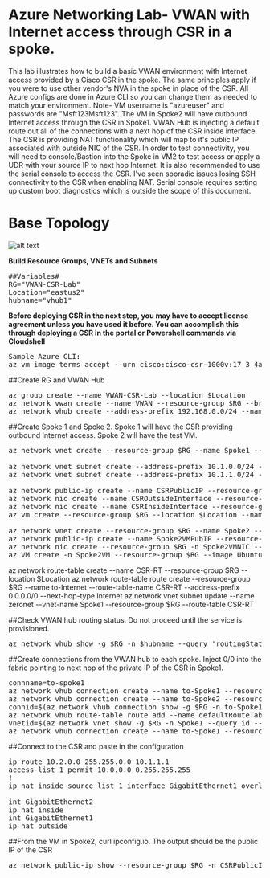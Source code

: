 # Azure Networking Lab- VWAN with Internet access through CSR in a spoke.

This lab illustrates how to build a basic VWAN environment with Internet access provided by a Cisco CSR in the spoke. The same principles apply if you were to use other vendor's NVA in the spoke in place of the CSR. All Azure configs are done in Azure CLI so you can change them as needed to match your environment. Note- VM username is "azureuser" and passwords are "Msft123Msft123". The VM in Spoke2 will have outbound Internet access through the CSR in Spoke1. VWAN Hub is injecting a default route out all of the connections with a next hop of the CSR inside interface. The CSR is providing NAT functionality which will map to it's public IP associated with outside NIC of the CSR. In order to test connectivity, you will need to console/Bastion into the Spoke in VM2 to test access or apply a UDR with your source IP to next hop Internet. It is also recommended to use the serial console to access the CSR. I've seen sporadic issues losing SSH connectivity to the CSR when enabling NAT. Serial console requires setting up custom boot diagnostics which is outside the scope of this document.

# Base Topology
![alt text](https://github.com/jwrightazure/lab/blob/master/images/csr-in-spoke.PNG)

**Build Resource Groups, VNETs and Subnets**
<pre lang="...">
##Variables#
RG="VWAN-CSR-Lab"
Location="eastus2"
hubname="vhub1"
</pre>

**Before deploying CSR in the next step, you may have to accept license agreement unless you have used it before. You can accomplish this through deploying a CSR in the portal or Powershell commands via Cloudshell**
<pre lang="...">
Sample Azure CLI:
az vm image terms accept --urn cisco:cisco-csr-1000v:17_3_4a-byol:latest
</pre>

##Create RG and VWAN Hub
<pre lang="...">
az group create --name VWAN-CSR-Lab --location $Location
az network vwan create --name VWAN --resource-group $RG --branch-to-branch-traffic true --location $Location
az network vhub create --address-prefix 192.168.0.0/24 --name $hubname --resource-group $RG --vwan VWAN --location $Location --sku basic
</pre>

##Create Spoke 1 and Spoke 2. Spoke 1 will have the CSR providing outbound Internet access. Spoke 2 will have the test VM.
<pre lang="...">
az network vnet create --resource-group $RG --name Spoke1 --location $Location --address-prefixes 10.1.0.0/16 --subnet-name Spoke1VM --subnet-prefix 10.1.10.0/24

az network vnet subnet create --address-prefix 10.1.0.0/24 --name zeronet --resource-group $RG --vnet-name Spoke1
az network vnet subnet create --address-prefix 10.1.1.0/24 --name onenet --resource-group $RG --vnet-name Spoke1

az network public-ip create --name CSRPublicIP --resource-group $RG --idle-timeout 30 --allocation-method Static
az network nic create --name CSROutsideInterface --resource-group $RG --subnet zeronet --vnet Spoke1 --public-ip-address CSRPublicIP --ip-forwarding true
az network nic create --name CSRInsideInterface --resource-group $RG --subnet onenet --vnet Spoke1 --ip-forwarding true
az vm create --resource-group $RG --location $Location --name CSR --size Standard_D2_v2 --nics CSROutsideInterface CSRInsideInterface  --image cisco:cisco-csr-1000v:17_3_4a-byol:latest --admin-username azureuser --admin-password Msft123Msft123 --no-wait

az network vnet create --resource-group $RG --name Spoke2 --location $Location --address-prefixes 10.2.0.0/16 --subnet-name Spoke2VM --subnet-prefix 10.2.10.0/24
az network public-ip create --name Spoke2VMPubIP --resource-group $RG --location $Location --allocation-method Dynamic
az network nic create --resource-group $RG -n Spoke2VMNIC --location $Location --subnet Spoke2VM --vnet-name Spoke2 --public-ip-address Spoke2VMPubIP --private-ip-address 10.2.10.4
az VM create -n Spoke2VM --resource-group $RG --image UbuntuLTS --admin-username azureuser --admin-password Msft123Msft123 --nics Spoke2VMNIC --no-wait
</pre>

az network route-table create --name CSR-RT --resource-group $RG --location $Location
az network route-table route create --resource-group $RG --name to-Internet --route-table-name CSR-RT --address-prefix 0.0.0.0/0 --next-hop-type Internet
az network vnet subnet update --name zeronet --vnet-name Spoke1 --resource-group $RG --route-table CSR-RT
</pre>

##Check VWAN hub routing status. Do not proceed until the service is provisioned.
<pre lang="...">
az network vhub show -g $RG -n $hubname --query 'routingState' -o tsv
</pre>

##Create connections from the VWAN hub to each spoke. Inject 0/0 into the fabric pointing to next hop of the private IP of the CSR in Spoke1.
<pre lang="...">
connname=to-spoke1
az network vhub connection create --name to-Spoke1 --resource-group $RG --remote-vnet Spoke1 --vhub-name $hubname
az network vhub connection create --name to-Spoke2 --resource-group $RG --remote-vnet Spoke2 --vhub-name $hubname 
connid=$(az network vhub connection show -g $RG -n to-Spoke1 --vhub-name $hubname --query id -o tsv)
az network vhub route-table route add --name defaultRouteTable --vhub-name $hubname --resource-group $RG --route-name default --destination-type CIDR --destinations "0.0.0.0/0" --next-hop-type ResourceID --next-hop $connid
vnetid=$(az network vnet show -g $RG -n Spoke1 --query id --out tsv)
az network vhub connection create --name to-Spoke1 --resource-group $RG --remote-vnet $vnetid --vhub-name $hubname --route-name default --address-prefixes "0.0.0.0/0" --next-hop "10.1.1.4"
</pre>

##Connect to the CSR and paste in the configuration
<pre lang="...">
ip route 10.2.0.0 255.255.0.0 10.1.1.1
access-list 1 permit 10.0.0.0 0.255.255.255
!
ip nat inside source list 1 interface GigabitEthernet1 overload

int GigabitEthernet2
ip nat inside
int GigabitEthernet1
ip nat outside
</pre>


##From the VM in Spoke2, curl ipconfig.io. The output should be the public IP of the CSR 
<pre lang="...">
az network public-ip show --resource-group $RG -n CSRPublicIP --query "{address: ipAddress}"
</pre>
